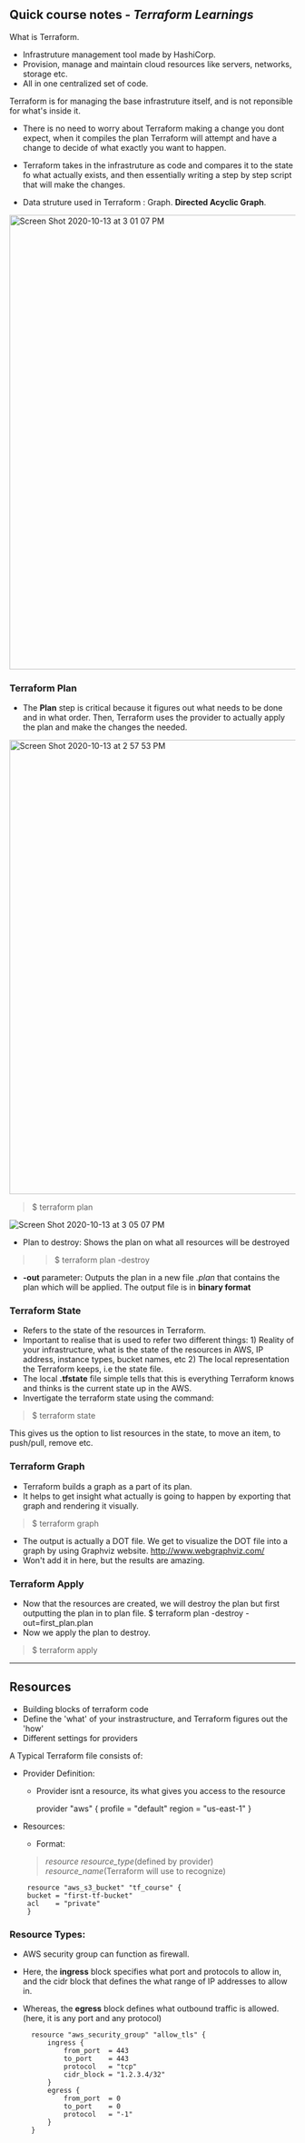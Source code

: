 ## Quick course notes - *Terraform Learnings*

What is Terraform. 

- Infrastruture management tool made by HashiCorp.
- Provision, manage and maintain cloud resources like servers, networks, storage etc. 
- All in one centralized set of code. 

Terraform is for managing the base infrastruture itself, and is not reponsible for what's inside it. 

- There is no need to worry about Terraform making a change you dont expect, when it compiles the plan Terraform will attempt and have a change to decide of what exactly you want to happen. 

- Terraform takes in the infrastruture as code and compares it to the state fo what actually exists, and then essentially writing a step by step script that will make the changes. 

- Data struture used in Terraform : Graph. **Directed Acyclic Graph**.

<img width="800" alt="Screen Shot 2020-10-13 at 3 01 07 PM" src="https://user-images.githubusercontent.com/51350594/95910053-1760a600-0d65-11eb-869d-59c6ad27e132.png">

### Terraform Plan

- The **Plan** step is critical because it figures out what needs to be done and in what order. Then, Terraform uses the provider to actually apply the plan and make the changes the needed. 

<img width="800" alt="Screen Shot 2020-10-13 at 2 57 53 PM" src="https://user-images.githubusercontent.com/51350594/95910055-17f93c80-0d65-11eb-96f5-8a556f7ee5ce.png">

> $ terraform plan

![Screen Shot 2020-10-13 at 3 05 07 PM](https://user-images.githubusercontent.com/51350594/95910343-8a6a1c80-0d65-11eb-85d6-47461e33d829.png)

- Plan to destroy: Shows the plan on what all resources will be destroyed

>> $ terraform plan -destroy

- **-out** parameter: Outputs the plan in a new file *.plan* that contains the plan which will be applied. The output file is in **binary format**

### Terraform State

- Refers to the state of the resources in Terraform. 
- Important to realise that is used to refer two different things: 1) Reality of your infrastructure, what is the state of the resources in AWS, IP address, instance types, bucket names, etc 2) The local representation the Terraform keeps, i.e the state file. 
- The local **.tfstate** file simple tells that this is everything Terraform knows and thinks is the current state up in the AWS.  
- Invertigate the terraform state using the command:

> $ terraform state
    
This gives us the option to list resources in the state, to move an item, to push/pull, remove etc. 

### Terraform Graph
- Terraform builds a graph as a part of its plan.
- It helps to get insight what actually is going to happen by exporting that graph and rendering it visually. 

> $ terraform graph
- The output is actually a DOT file. We get to visualize the DOT file into a graph by using Graphviz website. http://www.webgraphviz.com/
- Won't add it in here, but the results are amazing. 

### Terraform Apply
- Now that the resources are created, we will destroy the plan but first outputting the plan in to plan file. 
$ terraform plan -destroy -out=first_plan.plan
- Now we apply the plan to destroy.

> $ terraform apply 

---------------------------------------------
## Resources
- Building blocks of terraform code
- Define the 'what' of your instrastructure, and Terraform figures out the 'how'
- Different settings for providers

A Typical Terraform file consists of:

- Provider Definition: 

    -  Provider isnt a resource, its what gives you access to the resource

        provider "aws" {
        profile = "default"
        region  = "us-east-1"
        }

-  Resources:
    - Format: 
    > *resource* *resource_type*(defined by provider) *resource_name*(Terraform will use to recognize)

        resource "aws_s3_bucket" "tf_course" {
        bucket = "first-tf-bucket"
        acl    = "private"
        } 

### Resource Types:
- AWS security group can function as firewall. 
- Here, the **ingress** block specifies what port and protocols to allow in, and the cidr block that defines the what range of IP addresses to allow in.
- Whereas, the **egress** block defines what outbound traffic is allowed. (here, it is any port and any protocol)

        resource "aws_security_group" "allow_tls" {
            ingress {
                from_port  = 443
                to_port    = 443
                protocol   = "tcp"
                cidr_block = "1.2.3.4/32"
            }
            egress {
                from_port  = 0
                to_port    = 0
                protocol   = "-1"
            }
        }